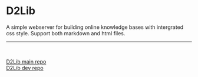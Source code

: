 # D2Lib

A simple webserver for building online knowledge bases with intergrated css style. Support both markdown and html files.

<hr>
<br>

[D2Lib main repo](https://github.com/D2Lib/D2Lib)
<br>
[D2Lib dev repo](https://github.com/ArthurZhou/D2Lib-Go)
<br>

